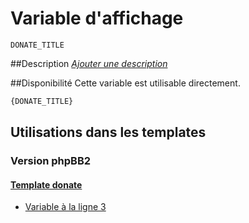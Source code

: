 # Variable d'affichage
```
DONATE_TITLE
```


##Description
[*Ajouter une description*](https://fa-tvars.appspot.com/var/DONATE_TITLE)

##Disponibilité
Cette variable est utilisable directement.

```html
{DONATE_TITLE}
```

## Utilisations dans les templates

### Version phpBB2

#### [Template donate](subsilver/donate.md#readme)
* [Variable &agrave; la ligne 3](../subsilver/donate.tpl#L3)